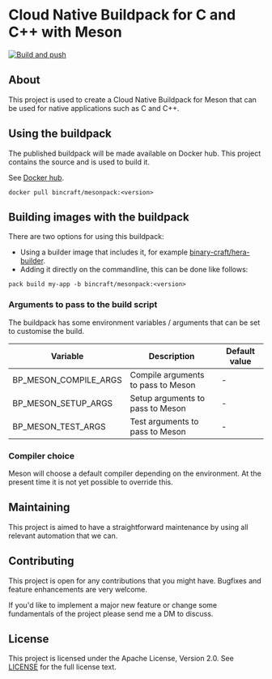 # Cloud Native Buildpack for C and C++ with Meson
[![Build and push](https://github.com/binary-craft/mesonpack/actions/workflows/build-and-push.yml/badge.svg)](https://github.com/binary-craft/mesonpack/actions/workflows/build-and-push.yml)

## About
This project is used to create a Cloud Native Buildpack for Meson that can be used for native applications such as C and C++.

## Using the buildpack
The published buildpack will be made available on Docker hub. This project contains the source and is used to build it.

See [Docker hub](https://hub.docker.com/r/bincraft/mesonpack).

```docker pull bincraft/mesonpack:<version>```

## Building images with the buildpack
There are two options for using this buildpack:
- Using a builder image that includes it, for example [binary-craft/hera-builder](https://github.com/binary-craft/hera-builder).
- Adding it directly on the commandline, this can be done like follows:

```pack build my-app -b bincraft/mesonpack:<version>```

### Arguments to pass to the build script
The buildpack has some environment variables / arguments that can be set to customise the build.

| Variable              | Description                        | Default value |
|-----------------------|------------------------------------|---------------|
| BP_MESON_COMPILE_ARGS | Compile arguments to pass to Meson | -             |
| BP_MESON_SETUP_ARGS   | Setup arguments to pass to Meson   | -             |
| BP_MESON_TEST_ARGS    | Test arguments to pass to Meson    | -             |

### Compiler choice
Meson will choose a default compiler depending on the environment. At the present time it is not yet possible to override this.

## Maintaining
This project is aimed to have a straightforward maintenance by using all relevant automation that we can.

## Contributing
This project is open for any contributions that you might have. Bugfixes and feature enhancements are very welcome.

If you'd like to implement a major new feature or change some fundamentals of the project please send me a DM to discuss.

## License
This project is licensed under the Apache License, Version 2.0. See [LICENSE](LICENSE) for the full license text.